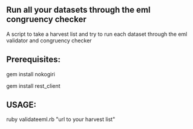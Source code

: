 Run all your datasets through the eml congruency checker
-------------------------------------------------------

A script to take a harvest list and try to run each dataset through the 
eml validator and congruency checker

Prerequisites:
-------------

gem install nokogiri

gem install rest_client

USAGE:
----------------------

ruby validateeml.rb "url to your harvest list"

